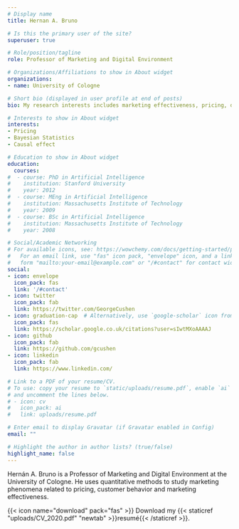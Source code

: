 ```yaml
---
# Display name
title: Hernan A. Bruno

# Is this the primary user of the site?
superuser: true

# Role/position/tagline
role: Professor of Marketing and Digital Environment

# Organizations/Affiliations to show in About widget
organizations:
- name: University of Cologne

# Short bio (displayed in user profile at end of posts)
bio: My research interests includes marketing effectiveness, pricing, digital advertising and e-commerce

# Interests to show in About widget
interests:
- Pricing
- Bayesian Statistics
- Causal effect

# Education to show in About widget
education:
  courses:
#  - course: PhD in Artificial Intelligence
#    institution: Stanford University
#    year: 2012
#  - course: MEng in Artificial Intelligence
#    institution: Massachusetts Institute of Technology
#    year: 2009
#  - course: BSc in Artificial Intelligence
#    institution: Massachusetts Institute of Technology
#    year: 2008

# Social/Academic Networking
# For available icons, see: https://wowchemy.com/docs/getting-started/page-builder/#icons
#   For an email link, use "fas" icon pack, "envelope" icon, and a link in the
#   form "mailto:your-email@example.com" or "/#contact" for contact widget.
social:
- icon: envelope
  icon_pack: fas
  link: '/#contact'
- icon: twitter
  icon_pack: fab
  link: https://twitter.com/GeorgeCushen
- icon: graduation-cap  # Alternatively, use `google-scholar` icon from `ai` icon pack
  icon_pack: fas
  link: https://scholar.google.co.uk/citations?user=sIwtMXoAAAAJ
- icon: github
  icon_pack: fab
  link: https://github.com/gcushen
- icon: linkedin
  icon_pack: fab
  link: https://www.linkedin.com/

# Link to a PDF of your resume/CV.
# To use: copy your resume to `static/uploads/resume.pdf`, enable `ai` icons in `params.toml`, 
# and uncomment the lines below.
# - icon: cv
#   icon_pack: ai
#   link: uploads/resume.pdf

# Enter email to display Gravatar (if Gravatar enabled in Config)
email: ""

# Highlight the author in author lists? (true/false)
highlight_name: false
---
```


Hernán A. Bruno is a Professor of Marketing and Digital Environment at the University of Cologne. He uses quantitative methods to study marketing phenomena related to pricing, customer behavior and marketing effectiveness. 

{{< icon name="download" pack="fas" >}} Download my {{< staticref "uploads/CV_2020.pdf" "newtab" >}}resumé{{< /staticref >}}.
